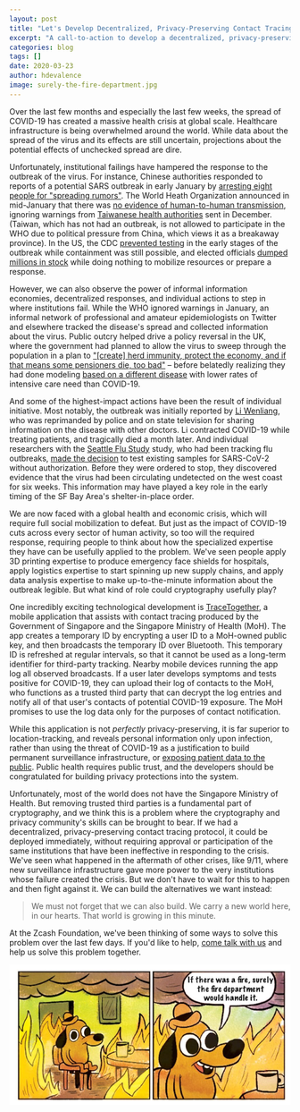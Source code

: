 ```yaml
---
layout: post
title: "Let's Develop Decentralized, Privacy-Preserving Contact Tracing"
excerpt: "A call-to-action to develop a decentralized, privacy-preserving contact tracing protocol for COVID-19 response."
categories: blog
tags: []
date: 2020-03-23
author: hdevalence
image: surely-the-fire-department.jpg
---
```


Over the last few months and especially the last few weeks, the spread of
COVID-19 has created a massive health crisis at global scale.  Healthcare
infrastructure is being overwhelmed around the world.  While data about the
spread of the virus and its effects are still uncertain, projections about the
potential effects of unchecked spread are dire.

Unfortunately, institutional failings have hampered the response to the
outbreak of the virus.  For instance, Chinese authorities responded to reports
of a potential SARS outbreak in early January by [arresting eight people for
"spreading rumors"][wuhan_police].  The World Heath Organization announced in
mid-January that there was [no evidence of human-to-human
transmission][who_h2h], ignoring warnings from [Taiwanese health
authorities][taiwan_cdc] sent in December. (Taiwan, which has not had an
outbreak, is not allowed to participate in the WHO due to political pressure
from China, which views it as a breakaway province).  In the US, the
CDC [prevented testing][cdc_testing] in the early stages of the outbreak while
containment was still possible, and elected officials [dumped millions in
stock][dump_stock] while doing nothing to mobilize resources or prepare a
response.  

However, we can also observe the power of informal information economies,
decentralized responses, and individual actions to step in where institutions
fail.  While the WHO ignored warnings in January, an informal network of
professional and amateur epidemiologists on Twitter and elsewhere tracked the
disease's spread and collected information about the virus.  Public outcry
helped drive a policy reversal in the UK, where the government had planned to
allow the virus to sweep through the population in a plan to ["[create] herd
immunity, protect the economy, and if that means some pensioners die, too
bad"][cummings_strategy] – before belatedly realizing they had done modeling
[based on a different disease][uk_plan] with lower rates of intensive care need
than COVID-19.  

And some of the highest-impact actions have been the result of individual
initiative.  Most notably, the outbreak was initially reported by [Li
Wenliang][li_wenliang], who was reprimanded by police and on state television
for sharing information on the disease with other doctors.  Li contracted
COVID-19 while treating patients, and tragically died a month later.  And
individual researchers with the [Seattle Flu Study][seattle_flu] study, who had
been tracking flu outbreaks, [made the decision][cdc_testing] to test existing
samples for SARS-CoV-2 without authorization.  Before they were ordered to
stop, they discovered evidence that the virus had been circulating undetected
on the west coast for six weeks.  This information may have played a key role
in the early timing of the SF Bay Area's shelter-in-place order.

We are now faced with a global health and economic crisis, which will require
full social mobilization to defeat.  But just as the impact of COVID-19 cuts
across every sector of human activity, so too will the required response,
requiring people to think about how the specialized expertise they have can be
usefully applied to the problem.  We've seen people apply 3D printing expertise
to produce emergency face shields for hospitals, apply logistics expertise to
start spinning up new supply chains, and apply data analysis expertise to make
up-to-the-minute information about the outbreak legible.  But what kind of role
could cryptography usefully play?

One incredibly exciting technological development is
[TraceTogether][tracetogether], a mobile application that assists with contact
tracing produced by the Government of Singapore and the Singapore Ministry of
Health (MoH).  The app creates a temporary ID by encrypting a user ID to a
MoH-owned public key, and then broadcasts the temporary ID over Bluetooth.
This temporary ID is refreshed at regular intervals, so that it cannot be used
as a long-term identifier for third-party tracking.  Nearby mobile devices
running the app log all observed broadcasts.  If a user later develops symptoms
and tests positive for COVID-19, they can upload their log of contacts to the
MoH, who functions as a trusted third party that can decrypt the log entries
and notify all of that user's contacts of potential COVID-19 exposure.  The MoH
promises to use the log data only for the purposes of contact notification.

While this application is not *perfectly* privacy-preserving, it is far
superior to location-tracking, and reveals personal information only upon
infection, rather than using the threat of COVID-19 as a justification to build
permanent surveillance infrastructure, or [exposing patient data to the
public][sk_privacy].  Public health requires public trust, and the developers
should be congratulated for building privacy protections into the system.

Unfortunately, most of the world does not have the Singapore Ministry of
Health. But removing trusted third parties is a fundamental part of
cryptography, and we think this is a problem where the cryptography and privacy
community's skills can be brought to bear.  If we had a decentralized,
privacy-preserving contact tracing protocol, it could be deployed immediately,
without requiring approval or participation of the same institutions that have
been ineffective in responding to the crisis.  We've seen what happened in the
aftermath of other crises, like 9/11, where new surveillance infrastructure
gave more power to the very institutions whose failure created the crisis.  But
we don't have to wait for this to happen and then fight against it.   We can
build the alternatives we want instead:

> We must not forget that we can also build.  We carry a new world here, in our
> hearts.  That world is growing in this minute.

At the Zcash Foundation, we've been thinking of some ways to solve this problem
over the last few days.  If you'd like to help, [come talk with
us][contact-tracing-invite] and help us solve this problem together.

![meme by @ctbeiser](/images/surely-the-fire-department.jpg)

[wuhan_police]: https://web.archive.org/web/20200122072517/https://www.globaltimes.cn/content/1175808.shtml
[who_h2h]: https://twitter.com/WHO/status/1217043229427761152
[taiwan_cdc]: https://www.ft.com/content/2a70a02a-644a-11ea-a6cd-df28cc3c6a68
[cdc_testing]: https://www.nytimes.com/2020/03/10/us/coronavirus-testing-delays.html
[dump_stock]: https://www.propublica.org/article/senator-dumped-up-to-1-7-million-of-stock-after-reassuring-public-about-coronavirus-preparedness
[uk_plan]: https://twitter.com/hancocktom/status/1239669605586604032
[cummings_strategy]: https://twitter.com/johnharris1969/status/1241632642581303296
[seattle_flu]: https://seattleflu.org
[li_wenliang]: https://en.wikipedia.org/wiki/Li_Wenliang
[tracetogether]: https://www.tracetogether.gov.sg/
[contact-tracing-invite]: https://discord.gg/RY4BcFd
[sk_privacy]: https://twitter.com/aprilaser/status/1242104599923785729
